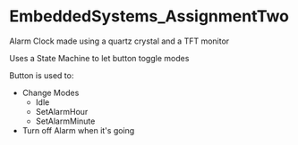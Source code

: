 # EmbeddedSystems_AssignmentTwo
Alarm Clock made using a quartz crystal and a TFT monitor


Uses a State Machine to let button toggle modes



Button is used to:
- Change Modes
    - Idle
    - SetAlarmHour
    - SetAlarmMinute
- Turn off Alarm when it's going